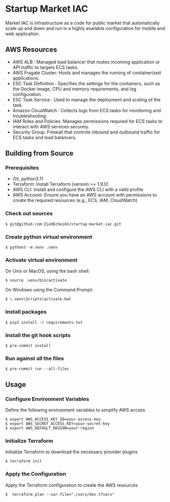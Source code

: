 # Startup Market IAC
Market IAC is infrastructure as a code for public market that automatically scale up and down and run in a highly available configuration for mobile and web application.


## AWS Resources

* AWS ALB : Managed load balancer that routes incoming application or API traffic to targets ECS tasks.
* AWS Fragate Cluster: Hosts and manages the running of containerized applications.
* ESC Task Definition : Specifies the settings for the containers, such as the Docker image, CPU and memory requirements, and log configuration.
* ESC Task Service : Used to manage the deployment and scaling of the task.
* Amazon CloudWatch : Collects logs from ECS tasks for monitoring and troubleshooting.
* IAM Roles and Policies: Manages permissions required for ECS tasks to interact with AWS services securely.
* Security Group: Firewall that controls inbound and outbound traffic for ECS tasks and load balancers.

## Building from Source
### Prerequisites

* Git, python3.11
* Terraform: Install Terraform (version >= 1.9.0)
* AWS CLI: Install and configure the AWS CLI with a valid profile
* AWS Account: Ensure you have an AWS account with permissions to create the required resources (e.g., ECS, IAM, CloudWatch)

### Check out sources
```
$ git@github.com:ZiedEcheikh/startup-market-iac.git
```

### Create python virtual environment
```
$ python3 -m venv .venv
```

### Activate virtual environment

On Unix or MacOS, using the bash shell:

```
$ source .venv/bin/activate
```

On Windows using the Command Prompt:
```
$ \.venv\Scripts\activate.bat
```

### Install packages
```
$ pip3 install -r requirements.txt
```

### Install the git hook scripts
```
$ pre-commit install
```

### Run against all the files
```
$ pre-commit run --all-files
```

## Usage

### Configure Environment Variables
Define the following environment variables to simplify AWS access
```
$ export AWS_ACCESS_KEY_ID=your-access-key
$ export AWS_SECRET_ACCESS_KEY=your-secret-key
$ export AWS_DEFAULT_REGION=your-region
```

### Initialize Terraform
Initialize Terraform to download the necessary provider plugins
```
$ terraform init
```

### Apply the Configuration
Apply the Terraform configuration to create the AWS resources
```
$  terraform plan --var-file="./vars/dev.tfvars"
```
